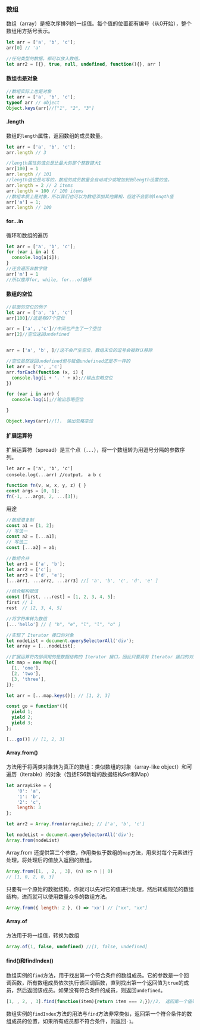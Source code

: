 ### 数组

数组（array）是按次序排列的一组值。每个值的位置都有编号（从0开始），整个数组用方括号表示。

```js
let arr = ['a', 'b', 'c'];
arr[0] // 'a'

//任何类型的数据，都可以放入数组。
let arr2 = [{}, true, null, undefined, function(){}, arr ]
```

#### 数组也是对象

```js
//数组实际上也是对象
let arr = ['a', 'b', 'c'];
typeof arr // object
Object.keys(arr)//["1", "2", "3"]
```

#### **.length**

数组的`length`属性，返回数组的成员数量。

```js
let arr = ['a', 'b', 'c'];
arr.length // 3

//length属性的值总是比最大的那个整数键大1
arr[100] = 1
arr.length // 101
//length值也是可写的，数组的成员数量会自动减少或增加到到length设置的值。
arr.length = 2 // 2 items
arr.length = 100 // 100 items
//数组本质上是对象，所以我们也可以为数组添加其他属相，但这不会影响length值
arr['a'] = 1;
arr.length // 100
```

#### for...in

循环和数组的遍历

```js
let arr = ['a', 'b', 'c'];
for (var i in a) {
  console.log(a[i]);
}
//还会遍历非数字键
arr['m'] = 1
//所以推荐for, while, for...of循环
```

#### 数组的空位

```js
//前面的空位的例子
let arr = ['a', 'b', 'c']
arr[100]//这是有97个空位

arr = ['a', ,'c']//中间也产生了一个空位
arr[2]//空位返回undefined


arr = ['a', 'b', ]//这不会产生空位，数组末位的逗号会被默认移除
```

```js
//空位虽然返回undefined但与赋值undefined还是不一样的
let arr = ['a', ,'c']
arr.forEach(function (x, i) {
  console.log(i + '. ' + x);//输出忽略空位
})

for (var i in arr) {
  console.log(i);//输出忽略空位

}

Object.keys(arr)//[]， 输出忽略空位
```

#### 扩展运算符

扩展运算符（spread）是三个点（`...`），将一个数组转为用逗号分隔的参数序列。

```
let arr = ['a', 'b', 'c']
console.log(...arr) //output， a b c
```

```js
function fn(v, w, x, y, z) { }
const args = [0, 1];
fn(-1, ...args, 2, ...[3]);
```

用途

```js
//数组潜复制
const a1 = [1, 2];
// 写法一
const a2 = [...a1];
// 写法二
const [...a2] = a1;
```

```js
//数组合并
let arr1 = ['a', 'b'];
let arr2 = ['c'];
let arr3 = ['d', 'e'];
[...arr1, ...arr2, ...arr3] //[ 'a', 'b', 'c', 'd', 'e' ]
```

```js
//结合解构赋值
const [first, ...rest] = [1, 2, 3, 4, 5];
first // 1
rest  // [2, 3, 4, 5]
```

```js
//将字符串转为数组
[...'hello'] // [ "h", "e", "l", "l", "o" ]
```

```js
//实现了 Iterator 接口的对象
let nodeList = document.querySelectorAll('div');
let array = [...nodeList];
```

```js
//扩展运算符内部调用的是数据结构的 Iterator 接口，因此只要具有 Iterator 接口的对象，都可以使用扩展运算符，比如 Map 结构。
let map = new Map([
  [1, 'one'],
  [2, 'two'],
  [3, 'three'],
]);

let arr = [...map.keys()]; // [1, 2, 3]

const go = function*(){
  yield 1;
  yield 2;
  yield 3;
};

[...go()] // [1, 2, 3]
```

#### Array.from\(\)

方法用于将两类对象转为真正的数组：类似数组的对象（array-like object）和可遍历（iterable）的对象（包括ES6新增的数据结构Set和Map）

```js
let arrayLike = {
    '0': 'a',
    '1': 'b',
    '2': 'c',
    length: 3
};

let arr2 = Array.from(arrayLike); // ['a', 'b', 'c']
```

```js
let nodeList = document.querySelectorAll('div');
Array.from(nodeList)
```

Array.from 还提供第二个参数，作用类似于数组的`map`方法，用来对每个元素进行处理，将处理后的值放入返回的数组。

```js
Array.from([1, , 2, , 3], (n) => n || 0)
// [1, 0, 2, 0, 3]
```

只要有一个原始的数据结构，你就可以先对它的值进行处理，然后转成规范的数组结构，进而就可以使用数量众多的数组方法。

```js
Array.from({ length: 2 }, () => 'xx') // ["xx", "xx"]
```

#### Array.of

方法用于将一组值，转换为数组

```js
Array.of(1, false, undefined) //[1, false, undefined]
```

#### find\(\)和findIndex\(\)

数组实例的`find`方法，用于找出第一个符合条件的数组成员。它的参数是一个回调函数，所有数组成员依次执行该回调函数，直到找出第一个返回值为`true`的成员，然后返回该成员。如果没有符合条件的成员，则返回`undefined`。

```js
[1, , 2, , 3].find(function(item){return item === 2;})//2， 返回第一个值等于2的元素
```

数组实例的`findIndex`方法的用法与`find`方法非常类似，返回第一个符合条件的数组成员的位置，如果所有成员都不符合条件，则返回`-1`。

